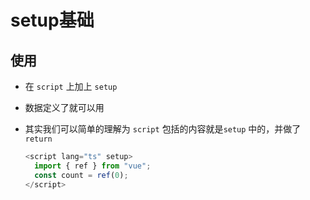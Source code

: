 # setup基础

## 使用

  - 在 `script` 上加上 `setup`

  - 数据定义了就可以用

  - 其实我们可以简单的理解为 `script` 包括的内容就是`setup` 中的，并做了 `return`

    ```js
    <script lang="ts" setup>
      import { ref } from "vue";
      const count = ref(0);
    </script>
    ```
